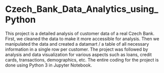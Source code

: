 # Czech_Bank_Data_Analytics_using_Python
This project is a detailed analysis of customer data of a real Czech Bank. First, we cleaned the data to make it more accessible for analysis. Then we manipulated the data and created a datamart / a table of all necessary information in a single row per customer. The project was followed by analysis and data visualization for various aspects such as loans, credit cards, transactions, demographics, etc. The entire coding for the project is done using Python 3 in Jupyter Notebook.
